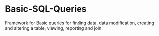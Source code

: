 # Basic-SQL-Queries
Framework for Basic queries for finding data, data modification, creating and altering a table, viewing, reporting and join.

